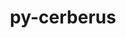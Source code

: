 ---
title: "py-cerberus"
layout: cache
categories: [package, develop]
meta: {"compilers": ["none"], "num_specs": 7, "num_specs_by_stack": {"hep": 7, "root": 7}, "oss": ["ubuntu24.04"], "platforms": ["linux"], "stacks": ["hep", "root"], "targets": ["x86_64_v3"], "versions": ["1.3.4"]}
spec_details: [{"compiler": "none", "hash": "dr76eawsxyvxfqqftbye66wvl2hibkhu", "os": "ubuntu24.04", "platform": "linux", "size": "-", "stacks": ["hep", "root"], "target": "x86_64_v3", "variants": ["build_system=python_pip"], "versions": ["1.3.4"]}, {"compiler": "none", "hash": "fnjyki5jovqkrvklyli5hhg35ijlfob4", "os": "ubuntu24.04", "platform": "linux", "size": "-", "stacks": ["hep", "root"], "target": "x86_64_v3", "variants": ["build_system=python_pip"], "versions": ["1.3.4"]}, {"compiler": "none", "hash": "ko2ae7wcqkwmc7hsbbjkwl5h7oebm6np", "os": "ubuntu24.04", "platform": "linux", "size": "-", "stacks": ["hep", "root"], "target": "x86_64_v3", "variants": ["build_system=python_pip"], "versions": ["1.3.4"]}, {"compiler": "none", "hash": "l3ch32bnopge533kd7yfkq5mgnitddd4", "os": "ubuntu24.04", "platform": "linux", "size": "-", "stacks": ["hep", "root"], "target": "x86_64_v3", "variants": ["build_system=python_pip"], "versions": ["1.3.4"]}, {"compiler": "none", "hash": "qqjcljbcsd3rok7mg7jy3yhg5et27an4", "os": "ubuntu24.04", "platform": "linux", "size": "-", "stacks": ["hep", "root"], "target": "x86_64_v3", "variants": ["build_system=python_pip"], "versions": ["1.3.4"]}, {"compiler": "none", "hash": "wpmjbo3kdetwlq2ollliyxzwyqwkr7mi", "os": "ubuntu24.04", "platform": "linux", "size": "-", "stacks": ["hep", "root"], "target": "x86_64_v3", "variants": ["build_system=python_pip"], "versions": ["1.3.4"]}, {"compiler": "none", "hash": "z4mv63ytyf7464z7bmorvhu6y5ak74wx", "os": "ubuntu24.04", "platform": "linux", "size": "-", "stacks": ["hep", "root"], "target": "x86_64_v3", "variants": ["build_system=python_pip"], "versions": ["1.3.4"]}]
---